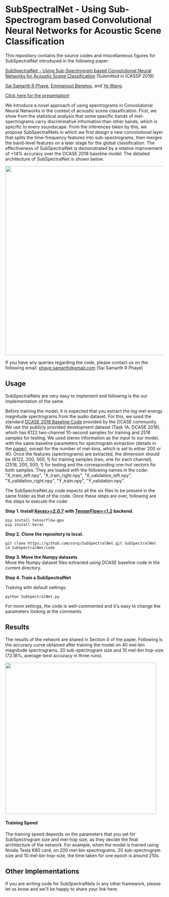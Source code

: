 # SubSpectralNet - Using Sub-Spectrogram based Convolutional Neural Networks for Acoustic Scene Classification

This repository contains the source codes and miscellaneous figures for SubSpectralNet introduced in the following paper:

[SubSpectralNet - Using Sub-Spectrogram based Convolutional Neural Networks for Acoustic Scene Classification](https://arxiv.org/abs/1810.12642) (Submitted in ICASSP 2019) 

[Sai Samarth R Phaye](ssrp.github.io), [Emmanouil Benetos](http://www.eecs.qmul.ac.uk/~emmanouilb/), and [Ye Wang](https://www.smcnus.org/profile/ye-wang/).

[Click here for the presentation!](https://docs.google.com/presentation/d/1xyvpgGPkdrxgbBbEWvup5sPiajiWRdbQ7CZGd9nW0jY/)

We introduce a novel approach of using spectrograms in Convolutional Neural Networks in the context of acoustic scene classification. First, we show from the statistical analysis that some specific bands of mel-spectrograms carry discriminative information than other bands, which is specific to every soundscape. From the inferences taken by this, we propose SubSpectralNets in which we first design a new convolutional layer that splits the time-frequency features into sub-spectrograms, then merges the band-level features on a later stage for the global classification. The effectiveness of SubSpectralNet is demonstrated by a relative improvement of +14% accuracy over the DCASE 2018 baseline model. The detailed architecture of SubSpectralNet is shown below.

<img src="figures/SubSpectralNet.png" width="600">

If you have any queries regarding the code, please contact us on the following email: phaye.samarth@gmail.com (Sai Samarth R Phaye)

## Usage

SubSpectralNets are very easy to implement and following is the our implementation of the same.

Before training the model, it is expected that you extract the log mel-energy magnitude spectrograms from the audio dataset. For this, we used the standard [DCASE 2018 Baseline Code](https://github.com/DCASE-REPO/dcase2018_baseline/) provided by the DCASE community. We use the publicly provided development dataset (Task 1A, DCASE 2018), which has 6122 two-channel 10-second samples for training and 2518 samples for testing. We used stereo information as the input to our model, with the same baseline parameters for spectrogram extraction (details in the [paper](https://arxiv.org/abs/1810.12642)), except for the number of mel-bins, which is set to either 200 or 40. Once the features (spectrograms) are extracted, the dimension should be (6122, 200, 500, 1) for training samples (two, one for each channel), (2518, 200, 500, 1) for testing and the corresponding one-hot vectors for both samples. They are loaded with the following names in the code: "X_train_left.npy", "X_train_right.npy", "X_validation_left.npy", "X_validation_right.npy", "Y_train.npy", "Y_validation.npy".

The SubSpectralNet.py code expects all the six files to be present in the same folder as that of the code. Once these steps are over, following are the steps to execute the code:

**Step 1.
Install [Keras>=2.0.7](https://github.com/fchollet/keras)
with [TensorFlow>=1.2](https://github.com/tensorflow/tensorflow) backend.**
```
pip install tensorflow-gpu
pip install keras
```

**Step 2. Clone the repository to local.**
```
git clone https://github.com/ssrp/SubSpectralNet.git SubSpectralNet
cd SubSpectralNet/code
```

**Step 3. Move the Numpy datasets**  
Move the Numpy dataset files extracted using DCASE baseline code in the current directory.

**Step 4. Train a SubSpectralNet**  

Training with default settings:
```
python SubSpectralNet.py
```
For more settings, the code is well-commented and it's easy to change the parameters looking at the comments. 

## Results
The results of the network are shared in Section 4 of the paper. Following is the accuracy curve obtained after training the model on 40 mel-bin magnitude spectrograms, 20 sub-spectrogram size and 10 mel-bin hop-size (72.18%, average-best accuracy in three runs).

<img src="figures/AccPlot.png" width="480">

#### Training Speed 

The training speed depends on the parameters that you set for SubSpectrogram size and mel-hop size, as they decide the final architecture of the network. For example, when the model is trained using Nvidia Tesla K80 card, on 200 mel-bin spectrograms, 20 sub-spectrogram size and 10 mel-bin hop-size, the time taken for one epoch is around 210s.


## Other Implementations

If you are writing code for SubSpectralNets in any other framework, please let us know and we'll be happy to share your link here.
